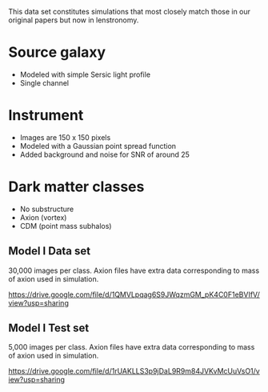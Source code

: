 This data set constitutes simulations that most closely match those in our original papers but now in lenstronomy.

# Source galaxy
- Modeled with simple Sersic light profile 
- Single channel

# Instrument
- Images are 150 x 150 pixels
- Modeled with a Gaussian point spread function
- Added background and noise for SNR of around 25

# Dark matter classes
- No substructure
- Axion (vortex)
- CDM (point mass subhalos)


## Model I Data set

30,000 images per class. Axion files have extra data corresponding to mass of axion used in simulation.

https://drive.google.com/file/d/1QMVLpqag6S9JWqzmGM_pK4C0F1eBVIfV/view?usp=sharing

## Model I Test set

5,000 images per class. Axion files have extra data corresponding to mass of axion used in simulation.

https://drive.google.com/file/d/1rUAKLLS3p9jDaL9R9m84JVKvMcUuVsO1/view?usp=sharing
